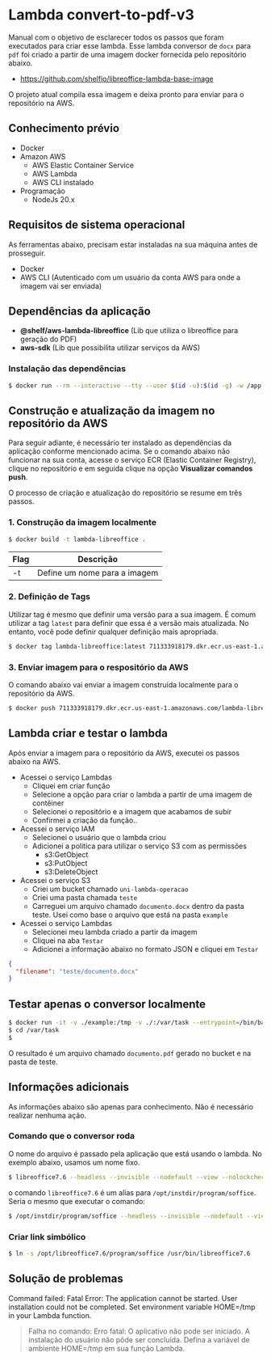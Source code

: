 # Lambda convert-to-pdf-v3

Manual com o objetivo de esclarecer todos os passos que foram executados para criar esse lambda.
Esse lambda conversor de `docx` para `pdf` foi criado a partir de uma imagem docker fornecida pelo repositório abaixo.

- https://github.com/shelfio/libreoffice-lambda-base-image

O projeto atual compila essa imagem e deixa pronto para enviar para o repositório na AWS.

## Conhecimento prévio

- Docker
- Amazon AWS
  - AWS Elastic Container Service
  - AWS Lambda
  - AWS CLI instalado
- Programação
  - NodeJs 20.x

## Requisitos de sistema operacional

As ferramentas abaixo, precisam estar instaladas na sua máquina antes de prosseguir.

- Docker
- AWS CLI (Autenticado com um usuário da conta AWS para onde a imagem vai ser enviada)

## Dependências da aplicação

- **@shelf/aws-lambda-libreoffice** (Lib que utiliza o libreoffice para geração do PDF) 
- **aws-sdk** (Lib que possibilita utilizar serviços da AWS)

### Instalação das dependências

```sh
$ docker run --rm --interactive --tty --user $(id -u):$(id -g) -w /app -v $PWD:/app node:20-alpine npm install --verbose
```

## Construção e atualização da imagem no repositório da AWS

Para seguir adiante, é necessário ter instalado as dependências da aplicação conforme mencionado acima.
Se o comando abaixo não funcionar na sua conta, acesse o serviço ECR (Elastic Container Registry), clique no 
repositório e em seguida clique na opção **Visualizar comandos push**.

O processo de criação e atualização do repositório se resume em três passos.

### 1. Construção da imagem localmente

```sh
$ docker build -t lambda-libreoffice .
```
Flag|Descrição
-----|------
-t|Define um nome para a imagem

### 2. Definição de Tags

Utilizar tag é mesmo que definir uma versão para a sua imagem. É comum utilizar a tag `latest` para definir que essa é a 
versão mais atualizada. No entanto, você pode definir qualquer definição mais apropriada.

```sh
$ docker tag lambda-libreoffice:latest 711333918179.dkr.ecr.us-east-1.amazonaws.com/lambda-libreoffice:latest
```

### 3. Enviar imagem para o respositório da AWS

O comando abaixo vai enviar a imagem construida localmente para o repositório da AWS.

```sh
$ docker push 711333918179.dkr.ecr.us-east-1.amazonaws.com/lambda-libreoffice:latest
```

## Lambda criar e testar o lambda

Após enviar a imagem para o repositório da AWS, executei os passos abaixo na AWS.

- Acessei o serviço Lambdas
  - Cliquei em criar função
  - Selecione a opção para criar o lambda a partir de uma imagem de contêiner
  - Selecionei o repositório e a imagem que acabamos de subir
  - Confirmei a criação da função..
- Acessei o serviço IAM
  - Selecionei o usuário que o lambda criou
  - Adicionei a politica para utilizar o serviço S3 com as permissões 
    - s3:GetObject
    - s3:PutObject
    - s3:DeleteObject
- Acessei o serviço S3
  - Criei um bucket chamado `uni-lambda-operacao`
  - Criei uma pasta chamada `teste`
  - Carreguei um arquivo chamado `documento.docx` dentro da pasta teste. Usei como base o arquivo que está na pasta `example`
- Acessei o serviço Lambdas
  - Selecionei meu lambda criado a partir da imagem
  - Cliquei na aba `Testar` 
  - Adicionei a informação abaixo no formato JSON e cliquei em `Testar`

```json
{
  "filename": "teste/documento.docx"
}
```
## Testar apenas o conversor localmente

```sh
$ docker run -it -v ./example:/tmp -v ./:/var/task --entrypoint=/bin/bash lambda-libreoffice:latest
$ cd /var/task
$ 
```

O resultado é um arquivo chamado `documento.pdf` gerado no bucket e na pasta de teste.

## Informações adicionais

As informações abaixo são apenas para conhecimento. Não é necessário realizar nenhuma ação.

### Comando que o conversor roda

O nome do arquivo é passado pela aplicação que está usando o lambda. No exemplo abaixo, usamos um nome fixo.

```sh
$ libreoffice7.6 --headless --invisible --nodefault --view --nolockcheck --nologo --norestore --convert-to pdf --outdir /tmp 'teste/documento.docx'
```

o comando `libreoffice7.6` é um alias para `/opt/instdir/program/soffice`. Seria o mesmo que executar o
comando:

```sh
$ /opt/instdir/program/soffice --headless --invisible --nodefault --view --nolockcheck --nologo --norestore --convert-to pdf --outdir /tmp 'teste/documento.docx'
```

### Criar link simbólico

```sh
$ ln -s /opt/libreoffice7.6/program/soffice /usr/bin/libreoffice7.6
```
## Solução de problemas

Command failed: Fatal Error: The application cannot be started. User installation could not be completed.
Set environment variable HOME=/tmp in your Lambda function.

> Falha no comando: Erro fatal: O aplicativo não pode ser iniciado. A instalação do usuário não pôde ser concluída. 
Defina a variável de ambiente HOME=/tmp em sua função Lambda.
